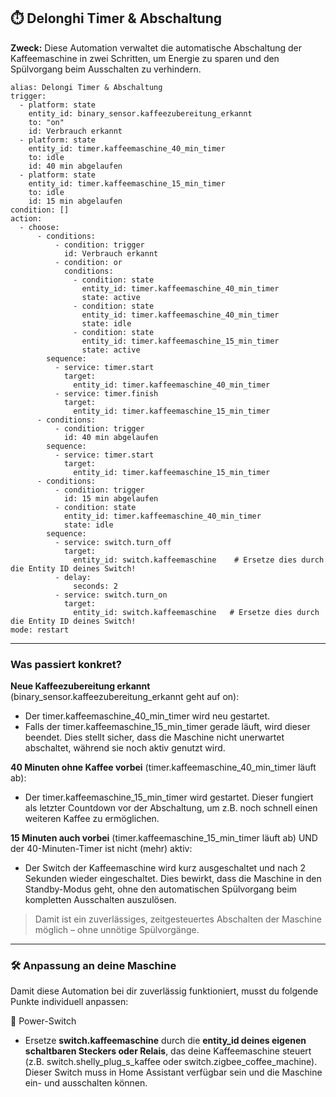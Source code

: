 ## ⏱️ Delonghi Timer & Abschaltung

**Zweck:** Diese Automation verwaltet die automatische Abschaltung der Kaffeemaschine in zwei Schritten, um Energie zu sparen und den Spülvorgang beim Ausschalten zu verhindern.

```
alias: Delongi Timer & Abschaltung
trigger:
  - platform: state
    entity_id: binary_sensor.kaffeezubereitung_erkannt
    to: "on"
    id: Verbrauch erkannt
  - platform: state
    entity_id: timer.kaffeemaschine_40_min_timer
    to: idle
    id: 40 min abgelaufen
  - platform: state
    entity_id: timer.kaffeemaschine_15_min_timer
    to: idle
    id: 15 min abgelaufen
condition: []
action:
  - choose:
      - conditions:
          - condition: trigger
            id: Verbrauch erkannt
          - condition: or
            conditions:
              - condition: state
                entity_id: timer.kaffeemaschine_40_min_timer
                state: active
              - condition: state
                entity_id: timer.kaffeemaschine_40_min_timer
                state: idle
              - condition: state
                entity_id: timer.kaffeemaschine_15_min_timer
                state: active
        sequence:
          - service: timer.start
            target:
              entity_id: timer.kaffeemaschine_40_min_timer
          - service: timer.finish
            target:
              entity_id: timer.kaffeemaschine_15_min_timer
      - conditions:
          - condition: trigger
            id: 40 min abgelaufen
        sequence:
          - service: timer.start
            target:
              entity_id: timer.kaffeemaschine_15_min_timer
      - conditions:
          - condition: trigger
            id: 15 min abgelaufen
          - condition: state
            entity_id: timer.kaffeemaschine_40_min_timer
            state: idle
        sequence:
          - service: switch.turn_off
            target:
              entity_id: switch.kaffeemaschine    # Ersetze dies durch die Entity ID deines Switch!
          - delay:
              seconds: 2
          - service: switch.turn_on
            target:
              entity_id: switch.kaffeemaschine   # Ersetze dies durch die Entity ID deines Switch!
mode: restart
```

---

### Was passiert konkret? 

**Neue Kaffeezubereitung erkannt** (binary_sensor.kaffeezubereitung_erkannt geht auf on): 

- Der timer.kaffeemaschine_40_min_timer wird neu gestartet. 
- Falls der timer.kaffeemaschine_15_min_timer gerade läuft, wird dieser beendet.  Dies stellt sicher, dass die Maschine nicht unerwartet abschaltet, während sie noch aktiv genutzt wird.

**40 Minuten ohne Kaffee vorbei** (timer.kaffeemaschine_40_min_timer läuft ab): 

- Der timer.kaffeemaschine_15_min_timer wird gestartet.  Dieser fungiert als letzter Countdown vor der Abschaltung, um z.B. noch schnell einen weiteren Kaffee zu ermöglichen.

**15 Minuten auch vorbei** (timer.kaffeemaschine_15_min_timer läuft ab) UND der 40-Minuten-Timer ist nicht (mehr) aktiv: 

- Der Switch der Kaffeemaschine wird kurz ausgeschaltet und nach 2 Sekunden wieder eingeschaltet.  Dies bewirkt, dass die Maschine in den Standby-Modus geht, ohne den automatischen Spülvorgang beim kompletten Ausschalten auszulösen.

> Damit ist ein zuverlässiges, zeitgesteuertes Abschalten der Maschine möglich – ohne unnötige Spülvorgänge. 

---

### 🛠 Anpassung an deine Maschine

Damit diese Automation bei dir zuverlässig funktioniert, musst du folgende Punkte individuell anpassen:

🔌 Power-Switch 
  - Ersetze **switch.kaffeemaschine** durch die **entity_id deines eigenen schaltbaren Steckers oder Relais**, das deine Kaffeemaschine steuert (z.B. switch.shelly_plug_s_kaffee oder switch.zigbee_coffee_machine). Dieser Switch muss in Home Assistant verfügbar sein und die Maschine ein- und ausschalten können.
